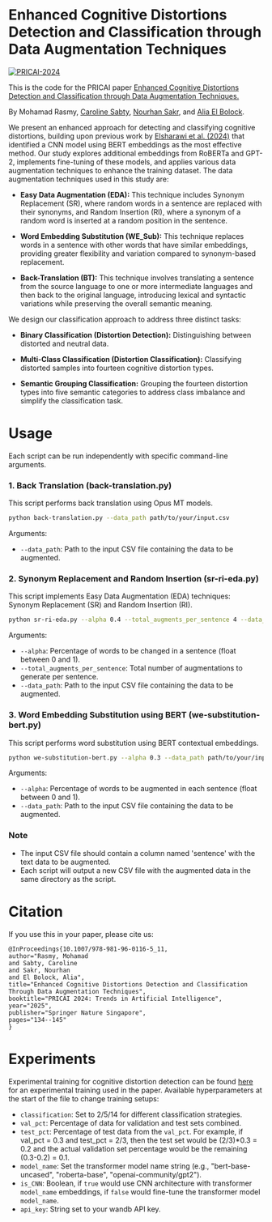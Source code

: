 # Enhanced Cognitive Distortions Detection and Classification through Data Augmentation Techniques
[![PRICAI-2024](http://img.shields.io/badge/PRICAI-2024-EF4444?style=for-the-badge&labelColor=8C2332)]()


This is the code for the PRICAI paper [Enhanced Cognitive Distortions Detection and Classification through Data Augmentation Techniques.]() 

By Mohamad Rasmy, [Caroline Sabty](https://scholar.google.com/citations?hl=en&user=EHOWWS8AAAAJ), [Nourhan Sakr](https://www.researchgate.net/profile/Nourhan-Sakr), and [Alia El Bolock](https://scholar.google.com/citations?user=APNJwoMAAAAJ&hl=en).

We present an enhanced approach for detecting and classifying cognitive distortions, building upon previous work by [Elsharawi et al. (2024)](https://aclanthology.org/2024.lrec-main.286/) that identified a CNN model using BERT embeddings as the most effective method. Our study explores additional embeddings from RoBERTa and GPT-2, implements fine-tuning of these models, and applies various data augmentation techniques to enhance the training dataset. The data augmentation techniques used in this study are:

- **Easy Data Augmentation (EDA):** This technique includes Synonym Replacement (SR), where random words in a sentence are replaced with their synonyms, and Random Insertion (RI), where a synonym of a random word is inserted at a random position in the sentence.

- **Word Embedding Substitution (WE_Sub):** This technique replaces words in a sentence with other words that have similar embeddings, providing greater flexibility and variation compared to synonym-based replacement.

- **Back-Translation (BT):** This technique involves translating a sentence from the source language to one or more intermediate languages and then back to the original language, introducing lexical and syntactic variations while preserving the overall semantic meaning.

We design our classification approach to address three distinct tasks:

- **Binary Classification (Distortion Detection):** Distinguishing between distorted and neutral data.

- **Multi-Class Classification (Distortion Classification):** Classifying distorted samples into fourteen cognitive distortion types.

- **Semantic Grouping Classification:** Grouping the fourteen distortion types into five semantic categories to address class imbalance and simplify the classification task.


# Usage

Each script can be run independently with specific command-line arguments.

### 1. Back Translation (back-translation.py)

This script performs back translation using Opus MT models.

```bash
python back-translation.py --data_path path/to/your/input.csv
```
Arguments:
- `--data_path`: Path to the input CSV file containing the data to be augmented.

### 2. Synonym Replacement and Random Insertion (sr-ri-eda.py)

This script implements Easy Data Augmentation (EDA) techniques: Synonym Replacement (SR) and Random Insertion (RI).

```bash
python sr-ri-eda.py --alpha 0.4 --total_augments_per_sentence 4 --data_path path/to/your/input.csv
```

Arguments:
- `--alpha`: Percentage of words to be changed in a sentence (float between 0 and 1).
- `--total_augments_per_sentence`: Total number of augmentations to generate per sentence.
- `--data_path`: Path to the input CSV file containing the data to be augmented.

### 3. Word Embedding Substitution using BERT (we-substitution-bert.py)

This script performs word substitution using BERT contextual embeddings.

```bash
python we-substitution-bert.py --alpha 0.3 --data_path path/to/your/input.csv
```
Arguments:
- `--alpha`: Percentage of words to be augmented in each sentence (float between 0 and 1).
- `--data_path`: Path to the input CSV file containing the data to be augmented.

### Note

- The input CSV file should contain a column named 'sentence' with the text data to be augmented.
- Each script will output a new CSV file with the augmented data in the same directory as the script.

# Citation
If you use this in your paper, please cite us:
```
@InProceedings{10.1007/978-981-96-0116-5_11,
author="Rasmy, Mohamad
and Sabty, Caroline
and Sakr, Nourhan
and El Bolock, Alia",
title="Enhanced Cognitive Distortions Detection and Classification Through Data Augmentation Techniques",
booktitle="PRICAI 2024: Trends in Artificial Intelligence",
year="2025",
publisher="Springer Nature Singapore",
pages="134--145"
}
```

# Experiments

Experimental training for cognitive distortion detection can be found [here](https://github.com/MHRasmy/Enhanced-Cognitive-Distortions-Detection-and-Classification-through-Data-Augmentation-Techniques/tree/main/src/Experimental%20Training) for an experimental training used in the paper. Available hyperparameters at the start of the file to change training setups:

- `classification`: Set to 2/5/14 for different classification strategies.
- `val_pct`: Percentage of data for validation and test sets combined.
- `test_pct`: Percentage of test data from the `val_pct`. For example, if val_pct = 0.3 and test_pct = 2/3, then the test set would be (2/3)*0.3 = 0.2 and the actual validation set percentage would be the remaining (0.3-0.2) = 0.1.
- `model_name`: Set the transformer model name string (e.g., "bert-base-uncased", "roberta-base", "openai-community/gpt2").
- `is_CNN`: Boolean, if `true` would use CNN architecture with transformer `model_name` embeddings, if `false` would fine-tune the transformer model `model_name`.
- `api_key`: String set to your wandb API key.

